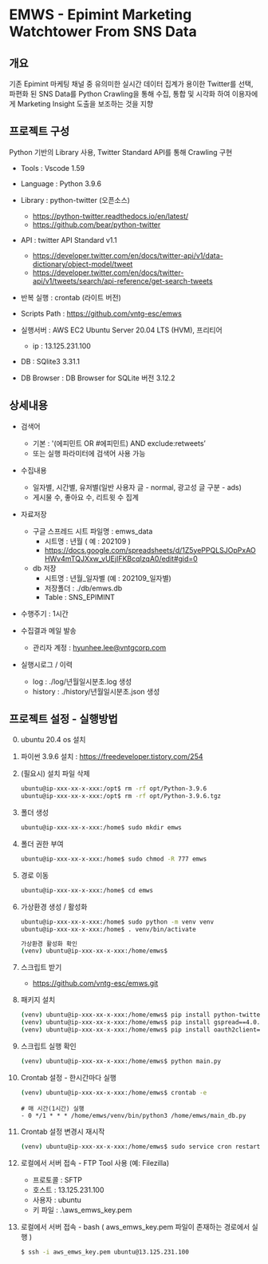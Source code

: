 # EMWS - Epimint Marketing Watchtower From SNS Data

## 개요
기존 Epimint 마케팅 채널 중 유의미한 실시간 데이터 집계가 용이한 Twitter를 선택, 파편화 된 SNS Data를 Python Crawling을 통해 수집, 통합 및 시각화 하여 이용자에게 Marketing Insight 도출을 보조하는 것을 지향

## 프로젝트 구성
Python 기반의 Library 사용, Twitter Standard API를 통해 Crawling 구현

- Tools : Vscode 1.59
- Language : Python 3.9.6
- Library : python-twitter (오픈소스)
    - https://python-twitter.readthedocs.io/en/latest/
    - https://github.com/bear/python-twitter

- API : twitter API Standard v1.1
    - https://developer.twitter.com/en/docs/twitter-api/v1/data-dictionary/object-model/tweet
    - https://developer.twitter.com/en/docs/twitter-api/v1/tweets/search/api-reference/get-search-tweets

- 반복 실행 : crontab (라이트 버전)

- Scripts Path : https://github.com/vntg-esc/emws

- 실행서버 : AWS EC2 Ubuntu Server 20.04 LTS (HVM), 프리티어
    - ip : 13.125.231.100

- DB : SQlite3 3.31.1
- DB Browser : DB Browser for SQLite 버전 3.12.2

## 상세내용
- 검색어
    - 기본 : '(에피민트 OR #에피민트) AND exclude:retweets’
    - 또는 실행 파라미터에 검색어 사용 가능
- 수집내용
    - 일자별, 시간별, 유저별(일반 사용자 글 - normal, 광고성 글 구분 - ads)
    - 게시물 수, 좋아요 수, 리트윗 수 집계

- 자료저장
    - 구글 스프레드 시트 파일명 : emws_data
        - 시트명 : 년월 ( 예 : 202109 )
        - https://docs.google.com/spreadsheets/d/1Z5yePPQLSJOpPxAOHWv4mTQJXxw_vUEjIFKBcqIzqA0/edit#gid=0
    - db 저장
        - 시트명 : 년월_일자별 (예 : 202109_일자별)
        - 저장폴더 : ./db/emws.db
        - Table : SNS_EPIMINT

- 수행주기 : 1시간

- 수집결과 메일 발송 
    - 관리자 계정 : hyunhee.lee@vntgcorp.com

- 실행시로그 / 이력
    - log : ./log/년월일시분초.log 생성
    - history : ./history/년월일시분초.json 생성

## 프로젝트 설정 - 실행방법
0. ubuntu 20.4 os 설치
1. 파이썬 3.9.6 설치 : https://freedeveloper.tistory.com/254
2. (필요시) 설치 파일 삭제
    ```bash
    ubuntu@ip-xxx-xx-x-xxx:/opt$ rm -rf opt/Python-3.9.6
    ubuntu@ip-xxx-xx-x-xxx:/opt$ rm -rf opt/Python-3.9.6.tgz
    ```
3. 폴더 생성
    ```bash
    ubuntu@ip-xxx-xx-x-xxx:/home$ sudo mkdir emws
    ```
4. 폴더 권한 부여
    ```bash
    ubuntu@ip-xxx-xx-x-xxx:/home$ sudo chmod -R 777 emws
    ```
5. 경로 이동
    ```bash
    ubuntu@ip-xxx-xx-x-xxx:/home$ cd emws
    ```
6. 가상환경 생성  / 활성화
    ```bash
    ubuntu@ip-xxx-xx-x-xxx:/home$ sudo python -m venv venv
    ubuntu@ip-xxx-xx-x-xxx:/home$ . venv/bin/activate

    가상환경 활성화 확인
    (venv) ubuntu@ip-xxx-xx-x-xxx:/home/emws$
    ```
7. 스크립트 받기
    - https://github.com/vntg-esc/emws.git
8. 패키지 설치
    ```bash
    (venv) ubuntu@ip-xxx-xx-x-xxx:/home/emws$ pip install python-twitter==3.5
    (venv) ubuntu@ip-xxx-xx-x-xxx:/home/emws$ pip install gspread==4.0.1
    (venv) ubuntu@ip-xxx-xx-x-xxx:/home/emws$ pip install oauth2client==4.1.3
    ```
9. 스크립트 실행 확인
    ```bash
    (venv) ubuntu@ip-xxx-xx-x-xxx:/home/emws$ python main.py
    ```
10. Crontab 설정 - 한시간마다 실행
    ```bash
    (venv) ubuntu@ip-xxx-xx-x-xxx:/home/emws$ crontab -e
    ```
    ```vi
    # 매 시간(1시간) 실행
    - 0 */1 * * * /home/emws/venv/bin/python3 /home/emws/main_db.py
    ```
11. Crontab 설정 변경시 재시작
    ```bash
    (venv) ubuntu@ip-xxx-xx-x-xxx:/home/emws$ sudo service cron restart
    ```

12. 로컬에서 서버 접속 - FTP Tool 사용 (예: Filezilla)
    - 프로토콜 : SFTP
    - 호스트 : 13.125.231.100
    - 사용자 : ubuntu
    - 키 파일 : .\aws_emws_key.pem

13. 로컬에서 서버 접속 - bash ( aws_emws_key.pem 파일이 존재하는 경로에서 실행 )
    ```bash
    $ ssh -i aws_emws_key.pem ubuntu@13.125.231.100
    ```
